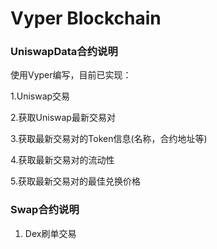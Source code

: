 # Vyper Blockchain
### UniswapData合约说明
使用Vyper编写，目前已实现：

1.Uniswap交易

2.获取Uniswap最新交易对

3.获取最新交易对的Token信息(名称，合约地址等)

4.获取最新交易对的流动性

5.获取最新交易对的最佳兑换价格

### Swap合约说明
1. Dex刷单交易

